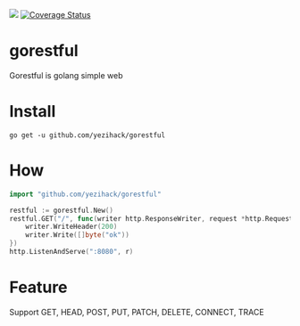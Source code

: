 [![](https://img.shields.io/badge/GoDoc-gorestful-orange)](https://godoc.org/github.com/yezihack/gorestful)
[![Coverage Status](https://coveralls.io/repos/github/yezihack/gorestful/badge.svg)](https://coveralls.io/github/yezihack/gorestful)
# gorestful
Gorestful is golang simple web 

# Install 
`go get -u github.com/yezihack/gorestful`

# How
```go
import "github.com/yezihack/gorestful"

restful := gorestful.New()
restful.GET("/", func(writer http.ResponseWriter, request *http.Request) {
    writer.WriteHeader(200)
    writer.Write([]byte("ok"))
})
http.ListenAndServe(":8080", r)
```

# Feature
Support GET, HEAD, POST, PUT, PATCH, DELETE, CONNECT, TRACE
